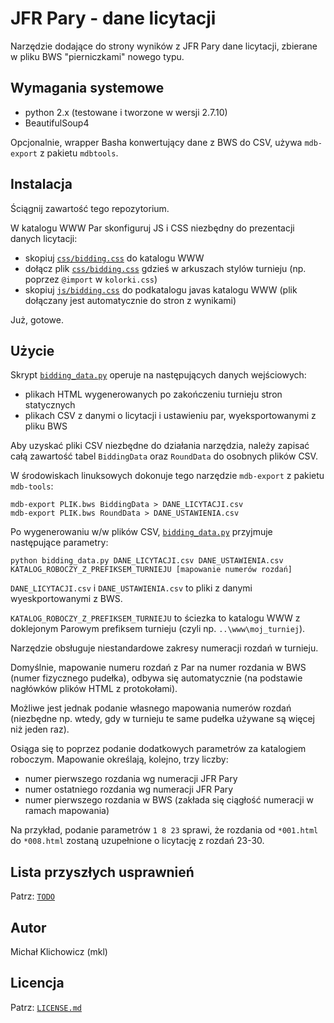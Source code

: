 
JFR Pary - dane licytacji
=========================

Narzędzie dodające do strony wyników z JFR Pary dane licytacji, zbierane w pliku
BWS "pierniczkami" nowego typu.

Wymagania systemowe
-------------------

* python 2.x (testowane i tworzone w wersji 2.7.10)
* BeautifulSoup4

Opcjonalnie, wrapper Basha konwertujący dane z BWS do CSV, używa `mdb-export`
z pakietu `mdbtools`.

Instalacja
----------

Ściągnij zawartość tego repozytorium.

W katalogu WWW Par skonfiguruj JS i CSS niezbędny do prezentacji danych
licytacji:
* skopiuj [`css/bidding.css`](css/bidding.css) do katalogu WWW
* dołącz plik [`css/bidding.css`](css/bidding.css) gdzieś w arkuszach stylów turnieju
(np. poprzez `@import` w `kolorki.css`)
* skopiuj [`js/bidding.css`](js/bidding.css) do podkatalogu javas katalogu WWW (plik dołączany
jest automatycznie do stron z wynikami)

Już, gotowe.

Użycie
------

Skrypt [`bidding_data.py`](bidding_data.py) operuje na następujących
danych wejściowych:
* plikach HTML wygenerowanych po zakończeniu turnieju stron statycznych
* plikach CSV z danymi o licytacji i ustawieniu par, wyeksportowanymi z pliku
BWS

Aby uzyskać pliki CSV niezbędne do działania narzędzia, należy zapisać całą
zawartość tabel `BiddingData` oraz `RoundData` do osobnych plików CSV.

W środowiskach linuksowych dokonuje tego narzędzie `mdb-export` z pakietu
`mdb-tools`:
```
mdb-export PLIK.bws BiddingData > DANE_LICYTACJI.csv
mdb-export PLIK.bws RoundData > DANE_USTAWIENIA.csv
```

Po wygenerowaniu w/w plików CSV, [`bidding_data.py`](bidding_data.py)
przyjmuje następujące parametry:
```
python bidding_data.py DANE_LICYTACJI.csv DANE_USTAWIENIA.csv KATALOG_ROBOCZY_Z_PREFIKSEM_TURNIEJU [mapowanie numerów rozdań]
```

`DANE_LICYTACJI.csv` i `DANE_USTAWIENIA.csv` to pliki z danymi wyeskportowanymi
z BWS.

`KATALOG_ROBOCZY_Z_PREFIKSEM_TURNIEJU` to ściezka to katalogu WWW z doklejonym
Parowym prefiksem turnieju (czyli np. `..\www\moj_turniej`).

Narzędzie obsługuje niestandardowe zakresy numeracji rozdań w turnieju.

Domyślnie, mapowanie numeru rozdań z Par na numer rozdania w BWS
(numer fizycznego pudełka), odbywa się automatycznie (na podstawie nagłówków
plików HTML z protokołami).

Możliwe jest jednak podanie własnego mapowania numerów rozdań (niezbędne np.
wtedy, gdy w turnieju te same pudełka używane są więcej niż jeden raz).

Osiąga się to poprzez podanie dodatkowych parametrów za katalogiem roboczym.
Mapowanie określają, kolejno, trzy liczby:
* numer pierwszego rozdania wg numeracji JFR Pary
* numer ostatniego rozdania wg numeracji JFR Pary
* numer pierwszego rozdania w BWS (zakłada się ciągłość numeracji
w ramach mapowania)

Na przykład, podanie parametrów `1 8 23` sprawi, że rozdania od `*001.html`
do `*008.html` zostaną uzupełnione o licytację z rozdań 23-30.

Lista przyszłych usprawnień
---------------------------

Patrz: [`TODO`](TODO)

Autor
-----

Michał Klichowicz (mkl)

Licencja
--------

Patrz: [`LICENSE.md`](LICENSE.md)

